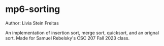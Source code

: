# mp6-sorting

Author: Livia Stein Freitas

An implementation of insertion sort, merge sort, quicksort, and an orignal sort. Made for Samuel Rebelsky's CSC 207 Fall 2023 class.
